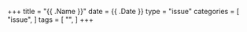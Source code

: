 +++
title = "{{ .Name }}"
date =  {{ .Date }}
type = "issue"
categories = [ "issue", ]
tags = [
    "",
]
+++
